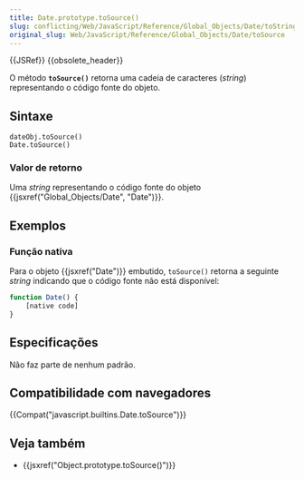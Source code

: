 ```yaml
---
title: Date.prototype.toSource()
slug: conflicting/Web/JavaScript/Reference/Global_Objects/Date/toString
original_slug: Web/JavaScript/Reference/Global_Objects/Date/toSource
---
```


{{JSRef}} {{obsolete_header}}

O método **`toSource()`** retorna uma cadeia de caracteres (_string_) representando o código fonte do objeto.

## Sintaxe

```
dateObj.toSource()
Date.toSource()
```

### Valor de retorno

Uma _string_ representando o código fonte do objeto {{jsxref("Global_Objects/Date", "Date")}}.

## Exemplos

### Função nativa

Para o objeto {{jsxref("Date")}} embutido, `toSource()` retorna a seguinte _string_ indicando que o código fonte não está disponível:

```js
function Date() {
    [native code]
}
```

## Especificações

Não faz parte de nenhum padrão.

## Compatibilidade com navegadores

{{Compat("javascript.builtins.Date.toSource")}}

## Veja também

- {{jsxref("Object.prototype.toSource()")}}
